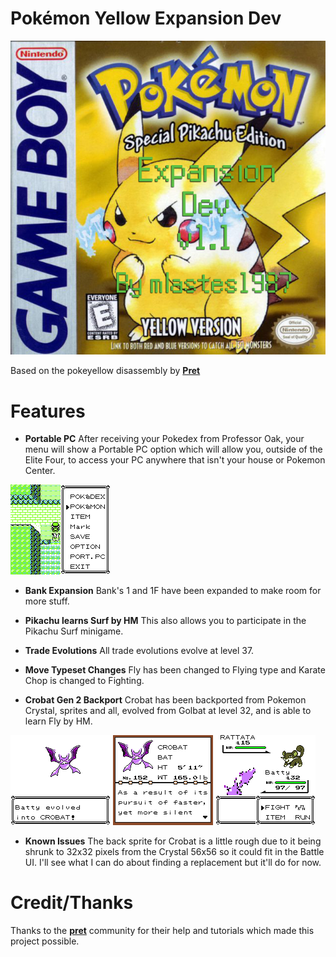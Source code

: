 # Pokémon Yellow Expansion Dev

![Screenshot](pokeyellow-expansion-dev-box-art.jpg)

Based on the pokeyellow disassembly by [**Pret**](https://github.com/pret/pokeyellow)

# Features

- **Portable PC** After receiving your Pokedex from Professor Oak, your menu will show a Portable PC option which will allow you, outside of the Elite Four, to access your PC anywhere that isn't your house or Pokemon Center.

![Screenshot](pokeyellow-expansion-dev-0.png)

- **Bank Expansion** Bank's 1 and 1F have been expanded to make room for more stuff.

- **Pikachu learns Surf by HM** This also allows you to participate in the Pikachu Surf minigame.

- **Trade Evolutions** All trade evolutions evolve at level 37.

- **Move Typeset Changes** Fly has been changed to Flying type and Karate Chop is changed to Fighting.

- **Crobat Gen 2 Backport** Crobat has been backported from Pokemon Crystal, sprites and all, evolved from Golbat at level 32, and is able to learn Fly by HM.

![Screenshot](pokeyellow-expansion-dev-1.png)
![Screenshot](pokeyellow-expansion-dev-2.png)
![Screenshot](pokeyellow-expansion-dev-3.png)

- **Known Issues** The back sprite for Crobat is a little rough due to it being shrunk to 32x32 pixels from the Crystal 56x56 so it could fit in the Battle UI.  I'll see what I can do about finding a replacement but it'll do for now.

# Credit/Thanks

Thanks to the [**pret**](https://pret.github.io) community for their help and tutorials which made this project possible.
